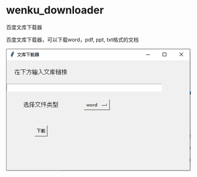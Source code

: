 # wenku_downloader
百度文库下载器

百度文库下载器，可以下载word，pdf, ppt, txt格式的文档


![image](https://github.com/T1n9/wenku_downloader/raw/master/capture.PNG)


